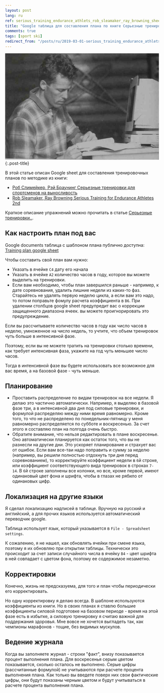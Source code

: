 ```yaml
---
layout: post
lang: ru
ref: serious_training_endurance_athlets_rob_sleamaker_ray_browning_sheet
title: "Google таблица для составления плана по книге Серьезные тренировки для спортсменов на выносливость, Роб Слимейкер"
comments: true
tags: [sport ski]
redirect_from: "/posts/ru/2019-03-01-serious_training_endurance_athlets_rob_sleamaker_google_sheet/"
---
```

![](/images/2019-03-02_15-49-22.png){:.post-title}

В этой статье описан Google sheet для составления тренировочных планов по методике из книги:
* [Роб Слимейкер, Рэй Браунинг Серьезные тренировки для спортсменов на выносливость](https://www.ozon.ru/context/detail/id/142772738/)
* [Rob Sleamaker, Ray Browning Serious Training for Endurance Athletes 2nd](https://www.amazon.com/Serious-Training-Endurance-Athletes-2nd/dp/0873226445) 

Краткое описание упражнений можно прочитать в статье
 [Серьезные тренировки..](/posts/ru/serious_training_endurance_athlets_rob_sleamaker_ray_browning.html).

## Как настроить план под вас
 
Google documents таблица с шаблоном плана публично доступна:
[Training plan google sheet](https://docs.google.com/spreadsheets/d/1GcrX_6qRqsKnWwP0Ya3QMR7ztyWaiKZsMRE6p0xxe0E)

Чтобы составить свой план вам нужно:
* Указать в ячейке `C4` дату его начала
* Указать в ячейке `A2` количество часов в году, которое вы можете выделить
на тренировки. 
* Если вам необходимо, чтобы план завершился раньше - например, к дате 
соревнования, удалить лишние недели из каких-то фаз. 
Старайтесь не удалять первую неделю
цикла, а если вам это надо, то потом поправьте  фомулу расчета коэффициента
в `B6`.
При удалении столбцов google sheet
предупредит вас о коррекции защищенного диапазона ячеек. вы можете
проигнорировать это предупреждение. 

Если вы рассчитываете количество часов в году как число часов в неделю, 
умноженное на число недель, то учтите, что объем тренировок чуть больше в интенсивной
фазе. 

Поэтому, если вы не можете тратить на тренировки столько времени, как
требует интенсивная фаза, укажите на год чуть меньшее число часов.

Тогда в интенсивной фазе вы будете использовать
все возможное для вас время, а на базовой фазе - чуть меньше.

## Планирование

* Проставить распределение по видам тренировок на все недели.
Я делаю это частично автоматически. Например, я выделяю в базовой фазе три,
а в интенсивной два дня под силовые тренировки, и формулой распределяю
между ними время равномерно. Кроме того, то что не распределено по понедельник-пятницу
у меня равномерно распределяется по субботе и воскресенью.
За счет этого я составляю план на полгода очень быстро.
* Обратите внимание,  что нельзя редактировать в плане воскресенье.
Оно автоматически планируется как остаток того, что вы не разнесли на
другие дни. Это ускоряет планирование и страхует вас от ошибок.
Если вам все-таи надо поправить и сумму за неделю (например, вы решили
полностью отдохнуть три дня перед соревнованием), то корректируйте коэффициент
недели в `6`й строке, или коэффициент соответствующего вида тренировок в строках
`7-14`. В `6`й строке заполнены все колонки, но все, кроме первой, имеют
одинаковый цвет фона и шрифта, чтобы в глазах не рябило от одинаковых
цифр.

## Локализация на другие языки

Я сделал локализацию надписей в таблице. 
Вручную на русский и английский, а для прочих языков используется
автоматический переводчик google. 

Таблица использует язык, который
указывается в `File - Spreadsheet settings`. 

К сожалению, я не нашел, как обновлять ячейки при смене языка, 
поэтому я их обновляю при открытии таблицы. Технически это происходит
за счет записи случайного числа в ячейку `B4` - цвет шрифта в ней
совпадает с цветом фона, поэтому ее содержимое незаметно.

## Корректировки

Конечно, жизнь не предсказуема, для того и план чтобы периодически его 
корректировать.

Но одну корректировку я делаю всегда. В шаблоне используются коэффициенты 
из книги.
Но в своих планах я ставлю большие коэффициенты силовой подготовке на базовом
периоде - время на этой фазе есть в избытке, а силовую тренировку я считаю
важной для поддержания здоровья. Мне вовсе не хочется выгладеть так,
как чемпионы марафонов - тощие, без видимых мускулов.

## Ведение журнала

Когда вы заполняете журнал - строки "факт", внизу показывается процент
выполнения плана. Для воскресенья серым цветом показывается, сколько
осталось не выполнено. Серые цифры (рассчитанные формулой) не учитываются 
при расчете процента выполнения плана. Как только вы введете поверх них
свои фактические цифры, они будут показаны черным цветом и будут учитываться
в расчете процента выполнения плана.